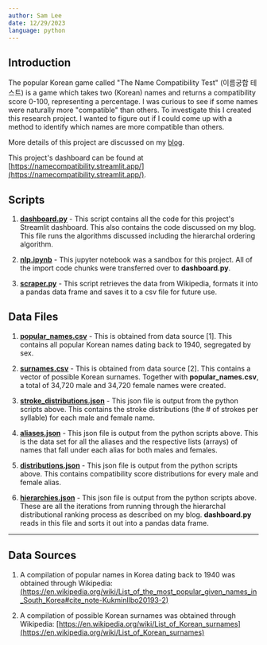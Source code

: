 ```yaml
---
author: Sam Lee
date: 12/29/2023
language: python
---
```


## Introduction

The popular Korean game called "The Name Compatibility Test" (이름궁합 테스트) is a game which takes two (Korean) names and returns a compatibility score 0-100, representing a percentage. I was curious to see if some names were naturally more "compatible" than others. To investigate this I created this research project. I wanted to figure out if I could come up with a method to identify which names are more compatible than others.

More details of this project are discussed on my [blog](https://samleebyu.github.io/2023/12/29/이름궁합/).

This project's dashboard can be found at [https://namecompatibility.streamlit.app/](https://namecompatibility.streamlit.app/).

## Scripts

1) [**dashboard.py**](dashboard.py) - This script contains all the code for this project's Streamlit dashboard. This also contains the code discussed on my blog. This file runs the algorithms discussed including the hierarchal ordering algorithm.

2) [**nlp.ipynb**](nlp.ipynb) - This jupyter notebook was a sandbox for this project. All of the import code chunks were transferred over to **dashboard.py**.

3) [**scraper.py**](scraper.py) - This script retrieves the data from Wikipedia, formats it into a pandas data frame and saves it to a csv file for future use.

## Data Files

1) [**popular_names.csv**](Data/popular_names.csv) - This is obtained from data source [1]. This contains all popular Korean names dating back to 1940, segregated by sex.

2) [**surnames.csv**](Data/surnames.csv) - This is obtained from data source [2]. This contains a vector of possible Korean surnames. Together with **popular_names.csv**, a total of 34,720 male and 34,720 female names were created.

3) [**stroke_distributions.json**](Data/stroke_distributions.json) - This json file is output from the python scripts above. This contains the stroke distributions (the \# of strokes per syllable) for each male and female name.

4) [**aliases.json**](Data/aliases.json) - This json file is output from the python scripts above. This is the data set for all the aliases and the respective lists (arrays) of names that fall under each alias for both males and females.

5) [**distributions.json**](Data/distributions.json) - This json file is output from the python scripts above. This contains compatibility score distributions for every male and female alias.

6) [**hierarchies.json**](Data/hierarchies.json) - This json file is output from the python scripts above. These are all the iterations from running through the hierarchal distributional ranking process as described on my blog. **dashboard.py** reads in this file and sorts it out into a pandas data frame.

---

## Data Sources

1) A compilation of popular names in Korea dating back to 1940 was obtained through Wikipedia: [(https://en.wikipedia.org/wiki/List_of_the_most_popular_given_names_in_South_Korea#cite_note-KukminIlbo20193-2)](https://en.wikipedia.org/wiki/List_of_the_most_popular_given_names_in_South_Korea#cite_note-KukminIlbo20193-2)

2) A compilation of possible Korean surnames was obtained through Wikipedia: [https://en.wikipedia.org/wiki/List_of_Korean_surnames](https://en.wikipedia.org/wiki/List_of_Korean_surnames)

